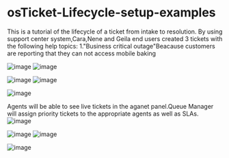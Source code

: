 # osTicket-Lifecycle-setup-examples
This is a tutorial of the lifecycle of a ticket from intake to resolution.
By using support center system,Cara,Nene and Geila end users created 3 tickets with the following help topics:
1."Business critical outage"Beacause customers are reporting that they can not access mobile baking

![image](https://user-images.githubusercontent.com/129979322/235478161-792bda28-7911-406e-b12c-6d6f621079f7.png)
![image](https://user-images.githubusercontent.com/129979322/235480130-eaba9af7-7a97-44c8-adba-35205b3bac9e.png)

![image](https://user-images.githubusercontent.com/129979322/235480421-9507cfe8-1cfb-4a50-9cd8-856a99373dea.png)
![image](https://user-images.githubusercontent.com/129979322/235482769-018aa47c-c53e-41b3-ac10-83bd9886c2ae.png)

![image](https://user-images.githubusercontent.com/129979322/235479446-11524121-4b52-4be9-a1f5-50923a3cd136.png)

Agents will be able to see live tickets in the aganet panel.Queue Manager will assign priority tickets to the appropriate agents as well as SLAs.
![image](https://user-images.githubusercontent.com/129979322/235484597-0bfe0c20-0609-4196-b1de-089322fb72fd.png)

![image](https://user-images.githubusercontent.com/129979322/235486069-3832b0d2-f0df-4ba2-b75c-fd47400b6069.png)
![image](https://user-images.githubusercontent.com/129979322/235486128-0fe55ec8-7d89-4b36-8811-793ddde414dc.png)


![image](https://user-images.githubusercontent.com/129979322/235485426-ed6b6afc-e82a-4bfb-adcf-4ed6eed2e0a5.png)

